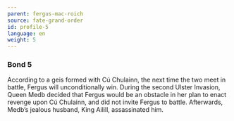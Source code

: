 ```yaml
---
parent: fergus-mac-roich
source: fate-grand-order
id: profile-5
language: en
weight: 5
---
```


### Bond 5

According to a geis formed with Cú Chulainn, the next time the two meet in battle, Fergus will unconditionally win.
During the second Ulster Invasion, Queen Medb decided that Fergus would be an obstacle in her plan to enact revenge upon Cú Chulainn, and did not invite Fergus to battle.
Afterwards, Medb’s jealous husband, King Ailill, assassinated him.
